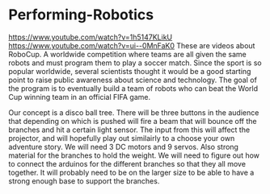 # Performing-Robotics

https://www.youtube.com/watch?v=1h5147KLikU 
https://www.youtube.com/watch?v=ui--0MnFaK0
These are videos about RoboCup. A worldwide competition where teams are all given the same robots and must program them to play a soccer match. Since the sport is so popular worldwide, several scientists thought it would be a good starting point to raise public awareness about science and technology. The goal of the program is to eventually build a team of robots who can beat the World Cup winning team in an official FIFA game. 


Our concept is a disco ball tree. There will be three buttons in the audience that depending on which is pushed will fire a beam that will bounce off the branches and hit a certain light sensor. The input from this will affect the projector, and will hopefully play out similairly to a choose your own adventure story.
We will need 3 DC motors and 9 servos. Also strong material for the branches to hold the weight. We will need to figure out how to connect the arduinos for the different branches so that they all move together.
It will probably need to be on the larger size to be able to have a strong enough base to support the branches.
